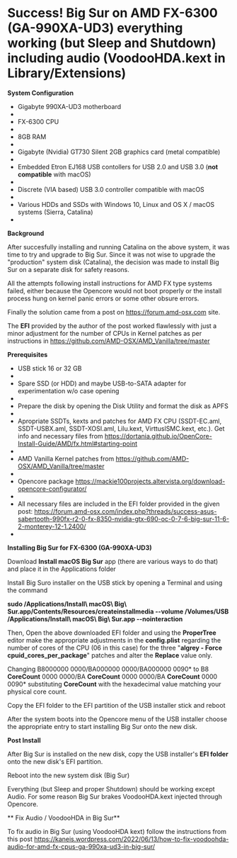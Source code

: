 # Success! Big Sur on AMD FX-6300 (GA-990XA-UD3) everything working (but Sleep and Shutdown) including audio (VoodooHDA.kext in Library/Extensions)

**System Configuration**

- Gigabyte 990XA-UD3 motherboard
- 
- FX-6300 CPU
- 
- 8GB RAM
- 
- Gigabyte (Nvidia) GT730 Silent 2GB graphics card (metal compatible)
- 
- Embedded Etron EJ168 USB contollers for USB 2.0 and USB 3.0 (**not compatible** with macOS)
- 
- Discrete (VIA based) USB 3.0 controller compatible with macOS
- 
- Various HDDs and SSDs with Windows 10, Linux and OS X / macOS systems (Sierra, Catalina)
- 
**Background**

After succesfully installing and running Catalina on the above system, it was time to try and upgrade to Big Sur.
Since it was not wise to upgrade the "production" system disk (Catalina), the decision was made to install Big Sur on a separate disk
for safety reasons.

All the attempts following install instructions for AMD FX type systems failed, either because the Opencore would not boot properly or the install process hung on kernel panic errors or some other obsure errors.

Finally the solution came from a post on https://forum.amd-osx.com site.

The **EFI** provided by the author of the post worked flawlessly with just a minor adjustment for the number of CPUs in Kernel patches as per instructions in https://github.com/AMD-OSX/AMD_Vanilla/tree/master


**Prerequisites**

- USB stick 16 or 32 GB
- 
- Spare SSD (or HDD) and maybe USB-to-SATA adapter for experimentation w/o case opening
- 
- Prepare the disk by opening the Disk Utility and format the disk as APFS
- 
- Apropriate SSDTs, kexts and patches for AMD FX CPU (SSDT-EC.aml, SSDT-USBX.aml, SSDT-XOSI.aml, Lilu.kext, VirttuslSMC.kext, etc.). Get info and necessary files from https://dortania.github.io/OpenCore-Install-Guide/AMD/fx.html#starting-point
- 
- AMD Vanilla Kernel patches from https://github.com/AMD-OSX/AMD_Vanilla/tree/master
- 
- Opencore package  https://mackie100projects.altervista.org/download-opencore-configurator/
- 
- All necessary files are included in the EFI folder provided in the given post: https://forum.amd-osx.com/index.php?threads/success-asus-sabertooth-990fx-r2-0-fx-8350-nvidia-gtx-690-oc-0-7-6-big-sur-11-6-2-monterey-12-1.2400/
- 

**Installing Big Sur for FX-6300 (GA-990XA-UD3)**

Download **Install macOS Big Sur** app (there are various ways to do that) and place it in the Applications folder

Install Big Suro installer on the USB stick by opening a Terminal and using the command  

**sudo /Applications/Install\ macOS\ Big\ Sur.app/Contents/Resources/createinstallmedia --volume /Volumes/USB /Applications/Install\ macOS\ Big\ Sur.app --nointeraction**

Then, Open the above downloaded EFI folder and using the **ProperTree** editor make the appropriate adjustments in the **config.plist** regarding the number of cores of the CPU (06 in this case) for the three "**algrey - Force cpuid_cores_per_package**" patches and alter the **Replace** value only.

Changing B8000000 0000/BA000000 0000/BA000000 0090* to B8 **CoreCount** 0000 0000/BA **CoreCount** 0000 0000/BA **CoreCount** 0000 0090* substituting **CoreCount** with the hexadecimal value matching your physical core count.

Copy the EFI folder to the EFI partition of the USB installer stick and reboot

After the system boots into the Opencore menu of the USB installer choose the appropriate entry to start installing Big Sur onto the new disk.

**Post Install**
  
  After Big Sur is installed on the new disk, copy the USB installer's **EFI folder** onto the new disk's EFI partition.
  
  Reboot into the new system disk (Big Sur)
  
  Everything (but Sleep and proper Shutdown) should be working except Audio. For some reason Big Sur brakes VoodooHDA.kext injected through Opencore.
  
 ** Fix Audio / VoodooHDA in Big Sur**

  To fix audio in Big Sur (using VoodooHDA kext) follow the instructions from this post https://kaneis.wordpress.com/2022/06/13/how-to-fix-voodoohda-audio-for-amd-fx-cpus-ga-990xa-ud3-in-big-sur/
  
